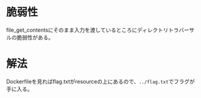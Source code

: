 # 脆弱性

file_get_contentsにそのまま入力を渡しているところにディレクトリトラバーサルの脆弱性がある。

# 解法

Dockerfileを見ればflag.txtがresourceの上にあるので、`../flag.txt`でフラグが手に入る。